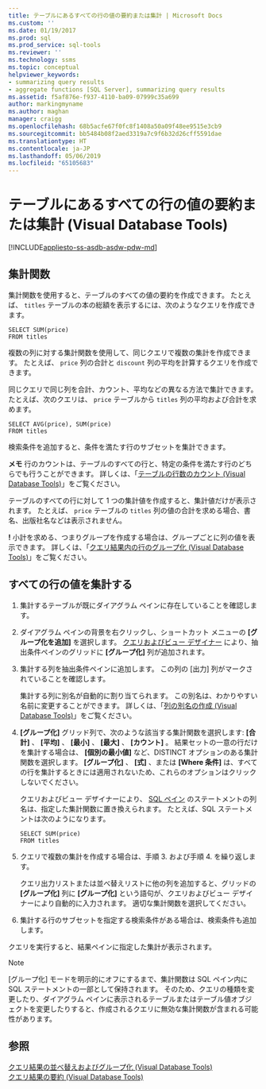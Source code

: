 ```yaml
---
title: テーブルにあるすべての行の値の要約または集計 | Microsoft Docs
ms.custom: ''
ms.date: 01/19/2017
ms.prod: sql
ms.prod_service: sql-tools
ms.reviewer: ''
ms.technology: ssms
ms.topic: conceptual
helpviewer_keywords:
- summarizing query results
- aggregate functions [SQL Server], summarizing query results
ms.assetid: f5af876e-f937-4110-ba09-07999c35a699
author: markingmyname
ms.author: maghan
manager: craigg
ms.openlocfilehash: 68b5acfe67f0fc8f1408a50a09f48ee9515e3cb9
ms.sourcegitcommit: bb5484b08f2aed3319a7c9f6b32d26cff5591dae
ms.translationtype: HT
ms.contentlocale: ja-JP
ms.lasthandoff: 05/06/2019
ms.locfileid: "65105683"
---
```

# <a name="summarize-or-aggregate-values-for-all-rows-in-a-table-visual-database-tools"></a>テーブルにあるすべての行の値の要約または集計 (Visual Database Tools)
[!INCLUDE[appliesto-ss-asdb-asdw-pdw-md](../../includes/appliesto-ss-asdb-asdw-pdw-md.md)]
## <a name="aggregate-function"></a>集計関数
集計関数を使用すると、テーブルのすべての値の要約を作成できます。 たとえば、 `titles` テーブルの本の総額を表示するには、次のようなクエリを作成できます。  
  
```  
SELECT SUM(price)  
FROM titles  
```  
  
複数の列に対する集計関数を使用して、同じクエリで複数の集計を作成できます。 たとえば、 `price` 列の合計と `discount` 列の平均を計算するクエリを作成できます。  
  
同じクエリで同じ列を合計、カウント、平均などの異なる方法で集計できます。 たとえば、次のクエリは、 `price` テーブルから `titles` 列の平均および合計を求めます。  
  
```  
SELECT AVG(price), SUM(price)  
FROM titles  
```  
  
検索条件を追加すると、条件を満たす行のサブセットを集計できます。  

**メモ** 行のカウントは、テーブルのすべての行と、特定の条件を満たす行のどちらでも行うことができます。 詳しくは、「[テーブルの行数のカウント (Visual Database Tools)](../../ssms/visual-db-tools/count-rows-in-a-table-visual-database-tools.md)」をご覧ください。  
  
  
テーブルのすべての行に対して 1 つの集計値を作成すると、集計値だけが表示されます。 たとえば、 `price` テーブルの `titles` 列の値の合計を求める場合、書名、出版社名などは表示されません。  
 
 **!** 小計を求める、つまりグループを作成する場合は、グループごとに列の値を表示できます。 詳しくは、「[クエリ結果内の行のグループ化 (Visual Database Tools)](../../ssms/visual-db-tools/group-rows-in-query-results-visual-database-tools.md)」をご覧ください。  

## <a name="aggregate-values-for-all-rows"></a>すべての行の値を集計する  
  
1.  集計するテーブルが既にダイアグラム ペインに存在していることを確認します。  
  
2.  ダイアグラム ペインの背景を右クリックし、ショートカット メニューの **[グループ化を追加]** を選択します。 [クエリおよびビュー デザイナー](../../ssms/visual-db-tools/query-and-view-designer-tools-visual-database-tools.md) により、抽出条件ペインのグリッドに **[グループ化]** 列が追加されます。  
  
3.  集計する列を抽出条件ペインに追加します。 この列の [出力] 列がマークされていることを確認します。  
  
    集計する列に別名が自動的に割り当てられます。 この別名は、わかりやすい名前に変更することができます。 詳しくは、「[列の別名の作成 (Visual Database Tools)](../../ssms/visual-db-tools/create-column-aliases-visual-database-tools.md)」をご覧ください。  
  
4.  **[グループ化]** グリッド列で、次のような該当する集計関数を選択します: **[合計]** 、 **[平均]** 、 **[最小]** 、 **[最大]** 、 **[カウント]** 。 結果セットの一意の行だけを集計する場合は、 **[個別の最小値]** など、DISTINCT オプションのある集計関数を選択します。 **[グループ化]** 、 **[式]** 、または **[Where 条件]** は、すべての行を集計するときには適用されないため、これらのオプションはクリックしないでください。  
  
    クエリおよびビュー デザイナーにより、 [SQL ペイン](../../ssms/visual-db-tools/sql-pane-visual-database-tools.md) のステートメントの列名は、指定した集計関数に置き換えられます。 たとえば、SQL ステートメントは次のようになります。  
  
    ```  
    SELECT SUM(price)  
    FROM titles  
    ```  
  
5.  クエリで複数の集計を作成する場合は、手順 3. および手順 4. を繰り返します。  
  
    クエリ出力リストまたは並べ替えリストに他の列を追加すると、グリッドの **[グループ化]** 列に **[グループ化]** という語句が、クエリおよびビュー デザイナーにより自動的に入力されます。 適切な集計関数を選択してください。  
  
6.  集計する行のサブセットを指定する検索条件がある場合は、検索条件も追加します。  
  
クエリを実行すると、結果ペインに指定した集計が表示されます。  
  
> [!NOTE]  
> [グループ化] モードを明示的にオフにするまで、集計関数は SQL ペイン内に SQL ステートメントの一部として保持されます。 そのため、クエリの種類を変更したり、ダイアグラム ペインに表示されるテーブルまたはテーブル値オブジェクトを変更したりすると、作成されるクエリに無効な集計関数が含まれる可能性があります。  
  
## <a name="see-also"></a>参照  
[クエリ結果の並べ替えおよびグループ化 (Visual Database Tools)](../../ssms/visual-db-tools/sort-and-group-query-results-visual-database-tools.md)  
[クエリ結果の要約 (Visual Database Tools)](../../ssms/visual-db-tools/summarize-query-results-visual-database-tools.md)  
  
